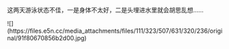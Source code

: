 <p>这两天游泳状态不佳，一是身体不太好，二是头埋进水里就会胡思乱想……</p>
![](https://files.e5n.cc/media_attachments/files/111/323/507/631/320/236/original/91f80670856b2d00.jpg)